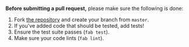 **Before submitting a pull request,** please make sure the following is done:

1. Fork [the repository](https://github.com/tokuda109/tensorflow-docker-skeleton) and create your branch from `master`.
2. If you've added code that should be tested, add tests!
3. Ensure the test suite passes (`fab test`).
4. Make sure your code lints (`fab lint`).
